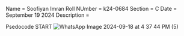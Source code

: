 Name = Soofiyan Imran
Roll NUmber = k24-0684
Section = C
Date = September 19 2024
Description =

Psedocode
START
![WhatsApp Image 2024-09-18 at 4 37 44 PM (5)](https://github.com/user-attachments/assets/b74e5cd1-3520-43df-ba1b-4a57329afc1f)
